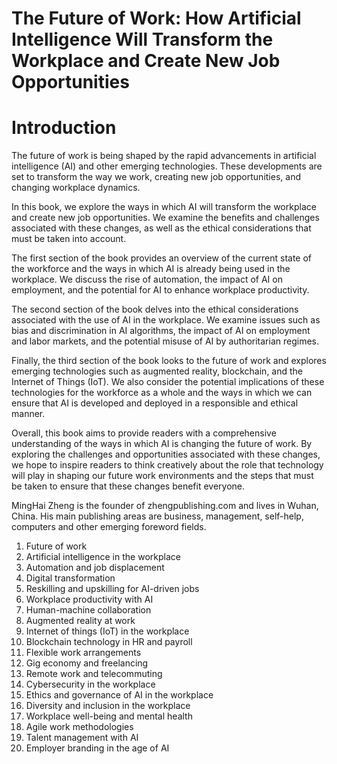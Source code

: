 # The Future of Work: How Artificial Intelligence Will Transform the Workplace and Create New Job Opportunities

# Introduction

The future of work is being shaped by the rapid advancements in artificial intelligence (AI) and other emerging technologies. These developments are set to transform the way we work, creating new job opportunities, and changing workplace dynamics.

In this book, we explore the ways in which AI will transform the workplace and create new job opportunities. We examine the benefits and challenges associated with these changes, as well as the ethical considerations that must be taken into account.

The first section of the book provides an overview of the current state of the workforce and the ways in which AI is already being used in the workplace. We discuss the rise of automation, the impact of AI on employment, and the potential for AI to enhance workplace productivity.

The second section of the book delves into the ethical considerations associated with the use of AI in the workplace. We examine issues such as bias and discrimination in AI algorithms, the impact of AI on employment and labor markets, and the potential misuse of AI by authoritarian regimes.

Finally, the third section of the book looks to the future of work and explores emerging technologies such as augmented reality, blockchain, and the Internet of Things (IoT). We also consider the potential implications of these technologies for the workforce as a whole and the ways in which we can ensure that AI is developed and deployed in a responsible and ethical manner.

Overall, this book aims to provide readers with a comprehensive understanding of the ways in which AI is changing the future of work. By exploring the challenges and opportunities associated with these changes, we hope to inspire readers to think creatively about the role that technology will play in shaping our future work environments and the steps that must be taken to ensure that these changes benefit everyone.

MingHai Zheng is the founder of zhengpublishing.com and lives in Wuhan, China. His main publishing areas are business, management, self-help, computers and other emerging foreword fields.



1. Future of work
2. Artificial intelligence in the workplace
3. Automation and job displacement
4. Digital transformation
5. Reskilling and upskilling for AI-driven jobs
6. Workplace productivity with AI
7. Human-machine collaboration
8. Augmented reality at work
9. Internet of things (IoT) in the workplace
10. Blockchain technology in HR and payroll
11. Flexible work arrangements
12. Gig economy and freelancing
13. Remote work and telecommuting
14. Cybersecurity in the workplace
15. Ethics and governance of AI in the workplace
16. Diversity and inclusion in the workplace
17. Workplace well-being and mental health
18. Agile work methodologies
19. Talent management with AI
20. Employer branding in the age of AI

